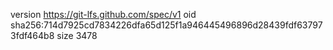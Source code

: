 version https://git-lfs.github.com/spec/v1
oid sha256:714d7925cd7834226dfa65d125f1a946445496896d28439fdf637973fdf464b8
size 3478
